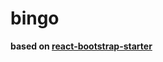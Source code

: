 # bingo

**based on [react-bootstrap-starter](https://www.npmjs.com/package/react-bootstrap-starter)**  